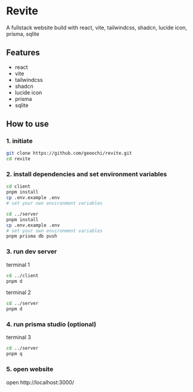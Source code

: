 # Revite

A fullstack website build with react, vite, tailwindcss, shadcn, lucide icon, prisma, sqlite

## Features

- react
- vite
- tailwindcss
- shadcn
- lucide icon
- prisma
- sqlite

## How to use

### 1. initiate

```sh
git clone https://github.com/geoochi/revite.git
cd revite
```

### 2. install dependencies and set environment variables

```sh
cd client
pnpm install
cp .env.example .env
# set your own environment variables
```

```sh
cd ../server
pnpm install
cp .env.example .env
# set your own environment variables
pnpm prisma db push
```

### 3. run dev server

terminal 1

```sh
cd ../client
pnpm d
```

terminal 2

```sh
cd ../server
pnpm d
```

### 4. run prisma studio (optional)

terminal 3

```sh
cd ../server
pnpm q
```

### 5. open website

open http://localhost:3000/

